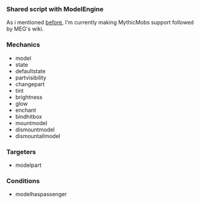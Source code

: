 ### Shared script with ModelEngine
As i mentioned [before](https://github.com/toxicity188/BetterModel/wiki/ModelEngine-compatibility), I'm currently making MythicMobs support followed by MEG's wiki.

### Mechanics
- model
- state
- defaultstate
- partvisibility
- changepart
- tint
- brightness
- glow
- enchant
- bindhitbox
- mountmodel
- dismountmodel
- dismountallmodel

### Targeters
- modelpart

### Conditions
- modelhaspassenger